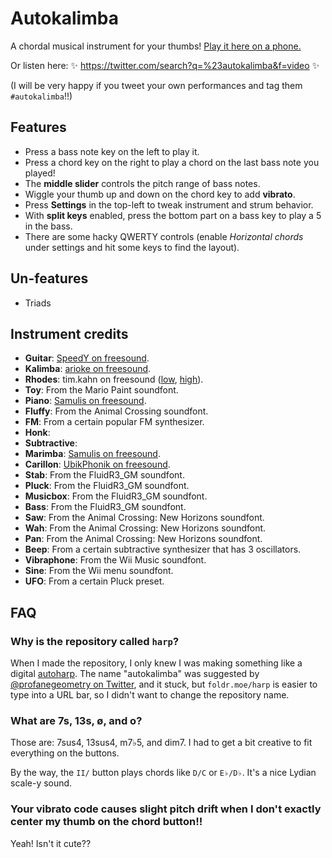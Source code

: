 # Autokalimba
A chordal musical instrument for your thumbs! [Play it here on a phone.](http://foldr.moe/harp/)

Or listen here: ✨ https://twitter.com/search?q=%23autokalimba&f=video ✨

(I will be very happy if you tweet your own performances and tag them `#autokalimba`!!)

## Features
* Press a bass note key on the left to play it.
* Press a chord key on the right to play a chord on the last bass note you played!
* The **middle slider** controls the pitch range of bass notes.
* Wiggle your thumb up and down on the chord key to add **vibrato**.
* Press **Settings** in the top-left to tweak instrument and strum behavior.
* With **split keys** enabled, press the bottom part on a bass key to play a 5 in the bass.
* There are some hacky QWERTY controls (enable _Horizontal chords_ under settings and hit some keys to find the layout).

## Un-features
* Triads

## Instrument credits
* **Guitar**: [SpeedY on freesound](https://freesound.org/people/SpeedY/sounds/8383/).
* **Kalimba**: [arioke on freesound](https://freesound.org/people/arioke/sounds/58729/).
* **Rhodes**: tim.kahn on freesound ([low](https://freesound.org/people/tim.kahn/sounds/65755/), [high](https://freesound.org/people/tim.kahn/sounds/65726/)).
* **Toy**: From the Mario Paint soundfont.
* **Piano**: [Samulis on freesound](https://freesound.org/people/Samulis/packs/21055/?page=2#sound).
* **Fluffy**: From the Animal Crossing soundfont.
* **FM**: From a certain popular FM synthesizer.
* **Honk**: 
* **Subtractive**: 
* **Marimba**: [Samulis on freesound](https://freesound.org/people/Samulis/sounds/373577/).
* **Carillon**: [UbikPhonik on freesound](https://freesound.org/people/UbikPhonik/sounds/177954/).
* **Stab**: From the FluidR3_GM soundfont.
* **Pluck**: From the FluidR3_GM soundfont.
* **Musicbox**: From the FluidR3_GM soundfont.
* **Bass**: From the FluidR3_GM soundfont.
* **Saw**: From the Animal Crossing: New Horizons soundfont.
* **Wah**: From the Animal Crossing: New Horizons soundfont.
* **Pan**: From the Animal Crossing: New Horizons soundfont.
* **Beep**: From a certain subtractive synthesizer that has 3 oscillators.
* **Vibraphone**: From the Wii Music soundfont.
* **Sine**: From the Wii menu soundfont.
* **UFO**: From a certain Pluck preset.

## FAQ

### Why is the repository called `harp`?
When I made the repository, I only knew I was making something like a digital [autoharp](https://en.wikipedia.org/wiki/Autoharp). The name "autokalimba" was suggested by [@profanegeometry on Twitter](https://twitter.com/profanegeometry/status/1456963454573572102), and it stuck, but `foldr.moe/harp` is easier to type into a URL bar, so I didn't want to change the repository name.

### What are 7s, 13s, ø, and o?
Those are: 7sus4, 13sus4, m7♭5, and dim7. I had to get a bit creative to fit everything on the buttons.

By the way, the `II/` button plays chords like `D/C` or `E♭/D♭`. It's a nice Lydian scale-y sound.

### Your vibrato code causes slight pitch drift when I don't exactly center my thumb on the chord button!!
Yeah! Isn't it cute??
